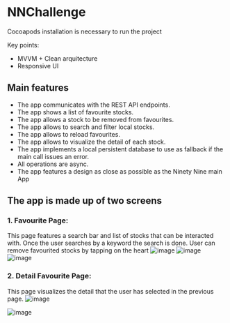 # NNChallenge
Cocoapods installation is necessary to run the project

Key points:
- MVVM + Clean arquitecture
- Responsive UI

## Main features
* The app communicates with the REST API endpoints.
* The app shows a list of favourite stocks.
* The app allows a stock to be removed from favourites.
* The app allows to search and filter local stocks.
* The app allows to reload favourites.
* The app allows to visualize the detail of each stock.
* The app implements a local persistent database to use as fallback if the main call issues an error.
* All operations are async. 
* The app features a design as close as possible as the Ninety Nine main App

## The app is made up of two screens
### 1. Favourite Page:
This page features a search bar and list of stocks that can be interacted with.
Once the user searches by a keyword the search is done. User can remove favourited stocks by tapping on the heart
![image](https://user-images.githubusercontent.com/25639697/125332931-e9d37800-e349-11eb-9d6c-e4f78a87890b.png)
![image](https://user-images.githubusercontent.com/25639697/125332959-f1931c80-e349-11eb-8243-17f7f1b60635.png)
![image](https://user-images.githubusercontent.com/25639697/125332987-fb1c8480-e349-11eb-8b28-b996c6f2ff0d.png)


### 2. Detail Favourite Page:
This page visualizes the detail that the user has selected in the previous page.
![image](https://user-images.githubusercontent.com/25639697/125333047-112a4500-e34a-11eb-8dd6-2e36b02aefd3.png)

![image](https://user-images.githubusercontent.com/25639697/125332795-c3154180-e349-11eb-857e-808cea8cc378.png)

